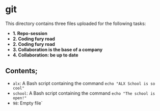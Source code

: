 # git

This directory contains three files uploaded for the following tasks:
* **1. Repo-session**
* **2. Coding fury road**
* **2. Coding fury road**
* **3. Collaboration is the base of a company**
* **4. Collaboration: be up to date**

## Contents;
* `alx`: A Bash script containing the command `echo "ALX School is so cool"`
* `school`: A Bash script containing the command `echo "The school is open!"`
* `98`: Empty file`
